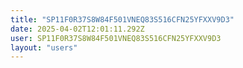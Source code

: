 ```yaml
---
title: "SP11F0R37S8W84F501VNEQ83S516CFN25YFXXV9D3"
date: 2025-04-02T12:01:11.292Z
user: SP11F0R37S8W84F501VNEQ83S516CFN25YFXXV9D3
layout: "users"
---
```

    